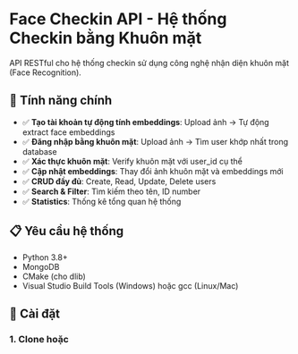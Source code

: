# Face Checkin API - Hệ thống Checkin bằng Khuôn mặt

API RESTful cho hệ thống checkin sử dụng công nghệ nhận diện khuôn mặt (Face Recognition).

## 🚀 Tính năng chính

- ✅ **Tạo tài khoản tự động tính embeddings**: Upload ảnh → Tự động extract face embeddings
- ✅ **Đăng nhập bằng khuôn mặt**: Upload ảnh → Tìm user khớp nhất trong database
- ✅ **Xác thực khuôn mặt**: Verify khuôn mặt với user_id cụ thể
- ✅ **Cập nhật embeddings**: Thay đổi ảnh khuôn mặt và embeddings mới
- ✅ **CRUD đầy đủ**: Create, Read, Update, Delete users
- ✅ **Search & Filter**: Tìm kiếm theo tên, ID number
- ✅ **Statistics**: Thống kê tổng quan hệ thống

## 📋 Yêu cầu hệ thống

- Python 3.8+
- MongoDB
- CMake (cho dlib)
- Visual Studio Build Tools (Windows) hoặc gcc (Linux/Mac)

## 🔧 Cài đặt

### 1. Clone hoặc